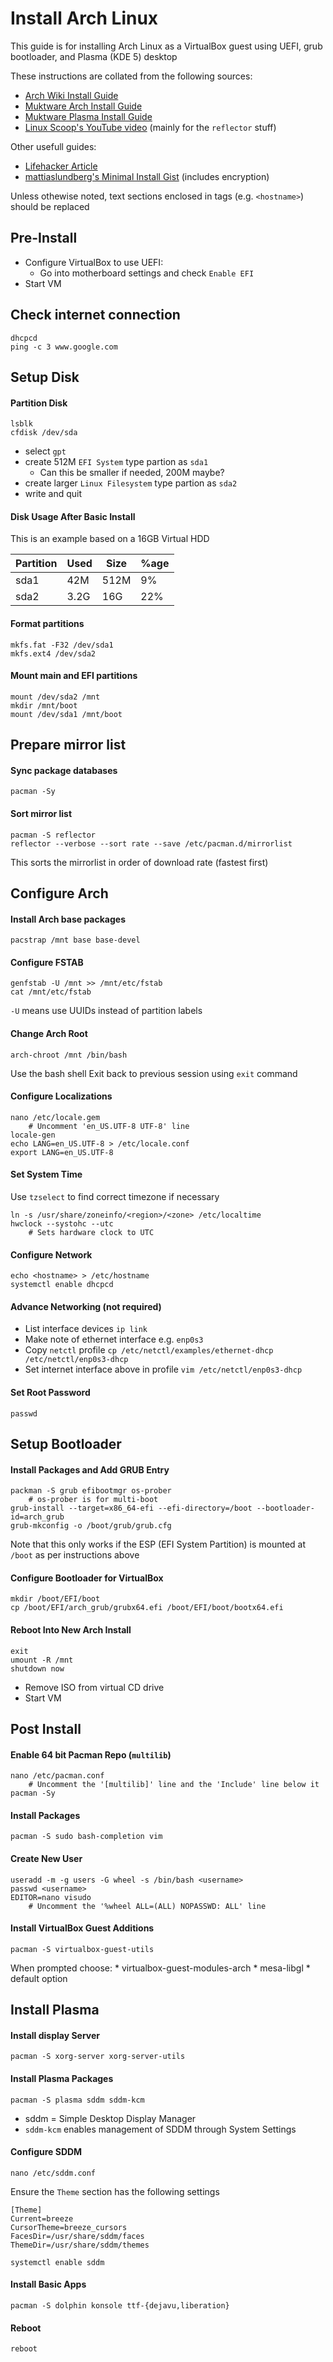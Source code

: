 # Install Arch Linux

This guide is for installing Arch Linux as a VirtualBox guest using UEFI, grub bootloader, and Plasma (KDE 5) desktop

These instructions are collated from the following sources:
* [Arch Wiki Install Guide](https://wiki.archlinux.org/index.php/Installation_guide)
* [Muktware Arch Install Guide](http://www.muktware.io/arch-linux-guide-the-always-up-to-date-arch-linux-tutorial/)
* [Muktware Plasma Install Guide](http://www.muktware.io/how-to-install-kdes-plasma-5-on-arch-linux/)
* [Linux Scoop's YouTube video](https://www.youtube.com/watch?v=3TB6KYsUyj4) (mainly for the `reflector` stuff)

Other usefull guides:
* [Lifehacker Article](http://lifehacker.com/5680453/build-a-killer-customized-arch-linux-installation-and-learn-all-about-linux-in-the-process)
* [mattiaslundberg's Minimal Install Gist](https://gist.github.com/mattiaslundberg/8620837) (includes encryption)

Unless othewise noted, text sections enclosed in tags (e.g. `<hostname>`) should be replaced

## Pre-Install

* Configure VirtualBox to use UEFI:
    * Go into motherboard settings and check `Enable EFI`
* Start VM

## Check internet connection
```
dhcpcd
ping -c 3 www.google.com
```

## Setup Disk

#### Partition Disk
```
lsblk
cfdisk /dev/sda
```
* select `gpt`
* create 512M `EFI System` type partion as `sda1`
    * Can this be smaller if needed, 200M maybe?
* create larger `Linux Filesystem` type partion as `sda2`
* write and quit

#### Disk Usage After Basic Install

This is an example based on a 16GB Virtual HDD

| Partition | Used | Size | %age |
|-----------|------|------|------|
| sda1      | 42M  | 512M | 9%   |
| sda2      | 3.2G | 16G  | 22%  |

#### Format partitions
```
mkfs.fat -F32 /dev/sda1
mkfs.ext4 /dev/sda2
```

#### Mount main and EFI partitions
```
mount /dev/sda2 /mnt
mkdir /mnt/boot
mount /dev/sda1 /mnt/boot
```

## Prepare mirror list

#### Sync package databases
```
pacman -Sy
```

#### Sort mirror list
```
pacman -S reflector
reflector --verbose --sort rate --save /etc/pacman.d/mirrorlist
```
This sorts the mirrorlist in order of download rate (fastest first)

## Configure Arch

#### Install Arch base packages
```
pacstrap /mnt base base-devel
```

#### Configure FSTAB
```
genfstab -U /mnt >> /mnt/etc/fstab
cat /mnt/etc/fstab
```
`-U` means use UUIDs instead of partition labels

#### Change Arch Root
```
arch-chroot /mnt /bin/bash
```
Use the bash shell
Exit back to previous session using `exit` command

#### Configure Localizations
```
nano /etc/locale.gem
    # Uncomment 'en_US.UTF-8 UTF-8' line
locale-gen
echo LANG=en_US.UTF-8 > /etc/locale.conf
export LANG=en_US.UTF-8
```

#### Set System Time
Use `tzselect` to find correct timezone if necessary
```
ln -s /usr/share/zoneinfo/<region>/<zone> /etc/localtime
hwclock --systohc --utc
    # Sets hardware clock to UTC
```

#### Configure Network
```
echo <hostname> > /etc/hostname
systemctl enable dhcpcd
```

#### Advance Networking (not required)
* List interface devices `ip link`
* Make note of ethernet interface e.g. `enp0s3`
* Copy `netctl` profile
    `cp /etc/netctl/examples/ethernet-dhcp /etc/netctl/enp0s3-dhcp`
* Set internet interface above in profile
    `vim /etc/netctl/enp0s3-dhcp`

#### Set Root Password
```
passwd
```

## Setup Bootloader

#### Install Packages and Add GRUB Entry
```
packman -S grub efibootmgr os-prober
    # os-prober is for multi-boot
grub-install --target=x86_64-efi --efi-directory=/boot --bootloader-id=arch_grub
grub-mkconfig -o /boot/grub/grub.cfg
```

Note that this only works if the ESP (EFI System Partition) is mounted at `/boot` as per instructions above

#### Configure Bootloader for VirtualBox
```
mkdir /boot/EFI/boot
cp /boot/EFI/arch_grub/grubx64.efi /boot/EFI/boot/bootx64.efi
```

#### Reboot Into New Arch Install
```
exit
umount -R /mnt
shutdown now
```
* Remove ISO from virtual CD drive 
* Start VM

## Post Install

#### Enable 64 bit Pacman Repo (`multilib`)
```
nano /etc/pacman.conf
    # Uncomment the '[multilib]' line and the 'Include' line below it
pacman -Sy
```

#### Install Packages
```
pacman -S sudo bash-completion vim
```

#### Create New User
```
useradd -m -g users -G wheel -s /bin/bash <username>
passwd <username>
EDITOR=nano visudo
    # Uncomment the '%wheel ALL=(ALL) NOPASSWD: ALL' line
```

#### Install VirtualBox Guest Additions
```
pacman -S virtualbox-guest-utils
```
When prompted choose:
    * virtualbox-guest-modules-arch
    * mesa-libgl
    * default option

## Install Plasma

#### Install display Server 
```
pacman -S xorg-server xorg-server-utils
```

#### Install Plasma Packages
```
pacman -S plasma sddm sddm-kcm
```
* sddm = Simple Desktop Display Manager
* `sddm-kcm` enables management of SDDM through System Settings

#### Configure SDDM
```
nano /etc/sddm.conf
```
Ensure the `Theme` section has the following settings
```
[Theme]
Current=breeze
CursorTheme=breeze_cursors
FacesDir=/usr/share/sddm/faces
ThemeDir=/usr/share/sddm/themes
```
```
systemctl enable sddm
```

#### Install Basic Apps
```
pacman -S dolphin konsole ttf-{dejavu,liberation} 
```

#### Reboot
```
reboot
```
